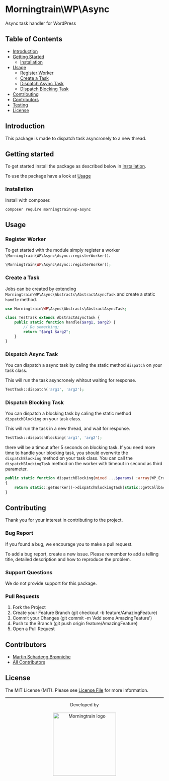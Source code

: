 # Morningtrain\WP\Async

Async task handler for WordPress

## Table of Contents

- [Introduction](#introduction)
- [Getting Started](#getting-started)
    - [Installation](#installation)
- [Usage](#usage)
    - [Register Worker](#register-worker)
    - [Create a Task](#create-a-task)
    - [Dispatch Async Task](#dispatch-async-task)
    - [Dispatch Blocking Task](#dispatch-blocking-task)
- [Contributing](#contributing)
- [Contributors](#contributors)
- [Testing](#testing)
- [License](#license)

## Introduction

This package is made to dispatch task asyncronely to a new thread.

## Getting started

To get started install the package as described below in [Installation](#installation).

To use the package have a look at [Usage](#usage)

### Installation

Install with composer.

```composer require morningtrain/wp-async```

## Usage

### Register Worker

To get started with the module simply register a worker `\Morningtrain\WP\Async\Async::registerWorker()`.

```php
\Morningtrain\WP\Async\Async::registerWorker();
```

### Create a Task
Jobs can be created by extending `Morningtrain\WP\Async\Abstracts\AbstractAsyncTask` and create a static `handle` method.

```php
use Morningtrain\WP\Async\Abstracts\AbstractAsyncTask;

class TestTask extends AbstractAsyncTask {
    public static function handle($arg1, $arg2) {
        // Do something;
        return "$arg1 $arg2";
    }
}
```

### Dispatch Async Task
You can dispatch a async task by caling the static method `dispatch` on your task class.

This will run the task asyncronely whitout waiting for response.

```php
TestTask::dispatch('arg1', 'arg2');
```

### Dispatch Blocking Task
You can dispatch a blocking task by caling the static method `dispatchBlocking` on your task class.

This will run the task in a new thread, and wait for response. 

```php
TestTask::dispatchBlocking('arg1', 'arg2');
```

there will be a timout after 5 seconds on blocking task. 
If you need more time to handle your blocking task, you should overwrite the `dispatchBlocking` method on your task class.
You can call the `dispatchBlockingTask` method on the worker with timeout in second as third parameter.

```php
public static function dispatchBlocking(mixed ...$params) :array|WP_Error
{
    return static::getWorker()->dispatchBlockingTask(static::getCallback(), $params, 30);
}
```

## Contributing

Thank you for your interest in contributing to the project.

### Bug Report

If you found a bug, we encourage you to make a pull request.

To add a bug report, create a new issue. Please remember to add a telling title, detailed description and how to reproduce the problem.

### Support Questions

We do not provide support for this package.

### Pull Requests

1. Fork the Project
2. Create your Feature Branch (git checkout -b feature/AmazingFeature)
3. Commit your Changes (git commit -m 'Add some AmazingFeature')
4. Push to the Branch (git push origin feature/AmazingFeature)
5. Open a Pull Request

## Contributors

- [Martin Schadegg Brønniche](https://github.com/mschadegg)
- [All Contributors](../../contributors)

## License

The MIT License (MIT). Please see [License File](LICENSE) for more information.


---

<div align="center">
Developed by <br>
</div>
<br>
<div align="center">
<a href="https://morningtrain.dk" target="_blank">
<img src="https://morningtrain.dk/wp-content/themes/mtt-wordpress-theme/assets/img/logo-only-text.svg" width="200" alt="Morningtrain logo">
</a>
</div>
